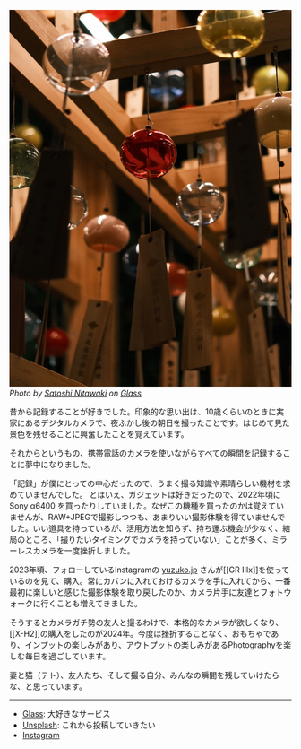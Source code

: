 ![photography | center](/docs/assets/photography-hero.jpeg)
<i>Photo by <a href="https://glass.photo/nitaking">Satoshi Nitawaki</a> on <a href="https://glass.photo/nitaking/3WXz2eDN8v7nlixY4quSiU">Glass</a></i>

昔から記録することが好きでした。印象的な思い出は、10歳くらいのときに実家にあるデジタルカメラで、夜ふかし後の朝日を撮ったことです。はじめて見た景色を残せることに興奮したことを覚えています。

それからというもの、携帯電話のカメラを使いながらすべての瞬間を記録することに夢中になりました。

「記録」が僕にとっての中心だったので、うまく撮る知識や素晴らしい機材を求めていませんでした。
とはいえ、ガジェットは好きだったので、2022年頃に Sony α6400 を買ったりしていました。なぜこの機種を買ったのかは覚えていませんが、RAW+JPEGで撮影しつつも、あまりいい撮影体験を得ていませんでした。いい道具を持っているが、活用方法を知らず、持ち運ぶ機会が少なく、結局のところ、「撮りたいタイミングでカメラを持っていない」ことが多く、ミラーレスカメラを一度挫折しました。

2023年頃、フォローしているInstagramの [yuzuko.jp](https://www.instagram.com/yuzuco.jp/) さんが[[GR IIIx]]を使っているのを見て、購入。常にカバンに入れておけるカメラを手に入れてから、一番最初に楽しいと感じた撮影体験を取り戻したのか、カメラ片手に友達とフォトウォークに行くことも増えてきました。

そうするとカメラガチ勢の友人と撮るわけで、本格的なカメラが欲しくなり、[[X-H2]]の購入をしたのが2024年。今度は挫折することなく、おもちゃであり、インプットの楽しみがあり、アウトプットの楽しみがあるPhotographyを楽しむ毎日を過ごしています。

妻と猫（テト）、友人たち、そして撮る自分、みんなの瞬間を残していけたらな、と思っています。

---

- [Glass](https://glass.photo/nitaking): 大好きなサービス
- [Unsplash](https://unsplash.com/ja/@sa_nitawaki): これから投稿していきたい
- [Instagram](https://www.instagram.com/nitastagram_photo/)
